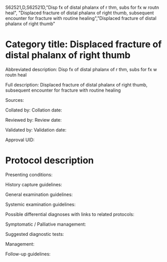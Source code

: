 S62521,D,S62521D,"Disp fx of distal phalanx of r thm, subs for fx w routn heal", "Displaced fracture of distal phalanx of right thumb, subsequent encounter for fracture with routine healing","Displaced fracture of distal phalanx of right thumb"
# Category title: Displaced fracture of distal phalanx of right thumb

Abbreviated description: Disp fx of distal phalanx of r thm, subs for fx w routn heal

Full description: Displaced fracture of distal phalanx of right thumb, subsequent encounter for fracture with routine healing

Sources:

Collated by:
Collation date:

Reviewed by:
Review date:

Validated by:
Validation date:

Approval UID:

# Protocol description

Presenting conditions:

History capture guidelines:

General examination guidelines:

Systemic examination guidelines:

Possible differential diagnoses with links to related protocols:

Symptomatic / Palliative management:

Suggested diagnostic tests:

Management:

Follow-up guidelines:
